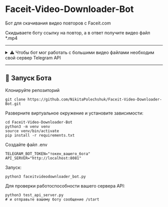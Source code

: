 # Faceit-Video-Downloader-Bot

Бот для скачивания видео повторов с Faceit.сom

Скидываете боту ссылку на повтор, а в ответ получите видео файл *.mp4

***

<details>
<summary> ⚠️ Чтобы бот мог работать с большими видео файлами необходим свой сервер Telegram API </summary>

```
# Подготовка системы
sudo apt update && sudo apt upgrade -y
sudo apt install git build-essential cmake zlib1g-dev libssl-dev libevent-dev

# Клонирование с рекурсивными подмодулями
git clone --recursive https://github.com/tdlib/telegram-bot-api.git
cd telegram-bot-api

# Сборка
mkdir build
cd build
cmake -DCMAKE_BUILD_TYPE=Release -DCMAKE_INSTALL_PREFIX:PATH=.. ..
cmake --build . --target install

# Разрешения файрвола
sudo ufw allow 8081/tcp
```

### 🔧 Запуск сервера

Запуск вручную:
```
cd ~/telegram-bot-api/bin
./telegram-bot-api --api-id=YOUR_API_ID --api-hash=YOUR_API_HASH --http-port=8081 --local
```
Автозапуск через systemd:

Создайте файл службы /etc/systemd/system/telegram-bot-api.service
```
[Unit]
Description=Telegram Bot API Server
After=network.target

[Service]
Type=simple
User=your_username
Group=your_username
WorkingDirectory=/home/your_username/telegram-bot-api/bin
ExecStart=/home/your_username/telegram-bot-api/bin/telegram-bot-api \
    --api-id=YOUR_API_ID \
    --api-hash=YOUR_API_HASH \
    --http-port=8081 \
    --local
Restart=always
RestartSec=5

[Install]
WantedBy=multi-user.target
```
Активируйте службу:

```
sudo systemctl daemon-reload
sudo systemctl start telegram-bot-api
sudo systemctl enable telegram-bot-api
```
</details>

***

## 🚀 Запуск Бота

Клонируйте репозиторий
```
git clone https://github.com/NikitaPolechshuk/Faceit-Video-Downloader-Bot.git
```

Разверните виртуальное окружение и установите зависимости:
```
cd Faceit-Video-Downloader-Bot
python3 -m venv venv
source venv/bin/activate
pip install -r requirements.txt
```

Создайте файл .env
```
TELEGRAM_BOT_TOKEN="токен_вашего_бота"
API_SERVER="http://localhost:8081"
```

Запуск:
```
python3 faceitvideodownloader_bot.py
```

Для проверки работоспособности вашего сервера API:
```
python3 test_api_server.py
# и отправьте вашему боту сообщение /start
```